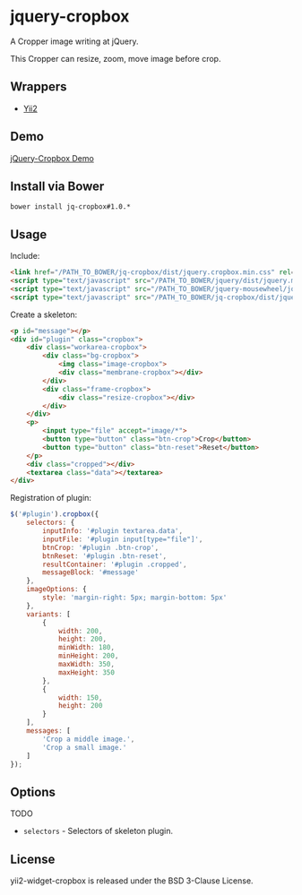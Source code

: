 # jquery-cropbox

A Cropper image writing at jQuery.

This Cropper can resize, zoom, move image before crop.

## Wrappers

- [Yii2](https://github.com/bupy7/yii2-widget-cropbox)

## Demo

[jQuery-Cropbox Demo](http://bupy7.github.io/jquery-cropbox/)

## Install via Bower

```
bower install jq-cropbox#1.0.*
```

## Usage

Include:

```html
<link href="/PATH_TO_BOWER/jq-cropbox/dist/jquery.cropbox.min.css" rel="stylesheet">
<script type="text/javascript" src="/PATH_TO_BOWER/jquery/dist/jquery.min.js"></script>
<script type="text/javascript" src="/PATH_TO_BOWER/jquery-mousewheel/jquery.mousewheel.min.js"></script>
<script type="text/javascript" src="/PATH_TO_BOWER/jq-cropbox/dist/jquery.cropbox.min.js"></script>
```

Create a skeleton:

```html
<p id="message"></p> 
<div id="plugin" class="cropbox">
    <div class="workarea-cropbox">
        <div class="bg-cropbox">
            <img class="image-cropbox">
            <div class="membrane-cropbox"></div>
        </div>
        <div class="frame-cropbox">
            <div class="resize-cropbox"></div>
        </div>
    </div>
    <p>
        <input type="file" accept="image/*">
        <button type="button" class="btn-crop">Crop</button>
        <button type="button" class="btn-reset">Reset</button>
    </p>
    <div class="cropped"></div>
    <textarea class="data"></textarea>
</div>
```

Registration of plugin:

```js
$('#plugin').cropbox({
    selectors: {
        inputInfo: '#plugin textarea.data',
        inputFile: '#plugin input[type="file"]',
        btnCrop: '#plugin .btn-crop',
        btnReset: '#plugin .btn-reset',
        resultContainer: '#plugin .cropped',
        messageBlock: '#message'
    },
    imageOptions: {
        style: 'margin-right: 5px; margin-bottom: 5px'
    },
    variants: [
        {
            width: 200,
            height: 200,
            minWidth: 180,
            minHeight: 200,
            maxWidth: 350,
            maxHeight: 350
        },
        {
            width: 150,
            height: 200
        }
    ],
    messages: [
        'Crop a middle image.',
        'Crop a small image.'
    ]
});
```

## Options

TODO

- ```selectors``` - Selectors of skeleton plugin.


## License

yii2-widget-cropbox is released under the BSD 3-Clause License.